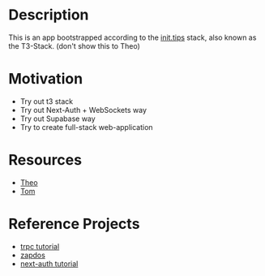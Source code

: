 # Description

This is an app bootstrapped according to the [init.tips](https://init.tips) stack, also known as the T3-Stack. (don't show this to Theo)

# Motivation 

- Try out t3 stack
- Try out Next-Auth + WebSockets way
- Try out Supabase way
- Try to create full-stack web-application

# Resources

- [Theo](https://www.youtube.com/c/TheoBrowne1017)
- [Tom](https://www.youtube.com/c/TomDoesTech)

# Reference Projects

- [trpc tutorial](https://github.com/TomDoesTech/trpc-tutorial)
- [zapdos](https://github.com/pmndrs/zustand)
- [next-auth tutorial](https://github.com/nearbycoder/next-auth-example)